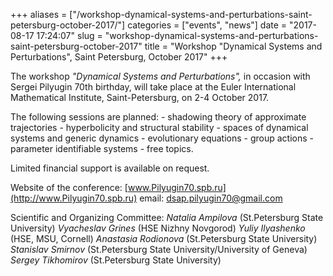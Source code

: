 +++
aliases = ["/workshop-dynamical-systems-and-perturbations-saint-petersburg-october-2017/"]
categories = ["events", "news"]
date = "2017-08-17 17:24:07"
slug = "workshop-dynamical-systems-and-perturbations-saint-petersburg-october-2017"
title = "Workshop \"Dynamical Systems and Perturbations\", Saint Petersburg, October 2017"
+++

The workshop *"Dynamical Systems and Perturbations",* in occasion with
Sergei Pilyugin 70th birthday, will take place at the Euler
International Mathematical Institute, Saint-Petersburg, on <span
class="aBn" tabindex="0" term="goog_631280618"><span class="aQJ">2-4
October 2017</span></span>.

The following sessions are planned: - shadowing theory of approximate
trajectories - hyperbolicity and structural stability - spaces of
dynamical systems and generic dynamics - evolutionary equations - group
actions - parameter identifiable systems - free topics.

Limited financial support is available on request.

Website of the conference:
[www.Pilyugin70.spb.ru](http://www.Pilyugin70.spb.ru)
email: <dsap.pilyugin70@gmail.com>

Scientific and Organizing Committee: *Natalia Ampilova* (St.Petersburg
State University) *Vyacheslav Grines* (HSE Nizhny Novgorod) *Yuliy
Ilyashenko* (HSE, MSU, Cornell) *Anastasia Rodionova* (St.Petersburg
State University) *Stanislav Smirnov* (St.Petersburg State
University/University of Geneva) *Sergey Tikhomirov* (St.Petersburg
State University)
